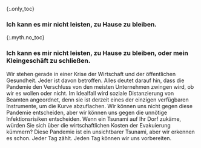 {:.only_toc}
### Ich kann es mir nicht leisten, zu Hause zu bleiben.

{:.myth.no_toc}
### Ich kann es mir nicht leisten, zu Hause zu bleiben, oder mein Kleingeschäft zu schließen.

Wir stehen gerade in einer Krise der Wirtschaft und der öffentlichen Gesundheit. Jeder ist davon betroffen. Alles deutet darauf hin, dass die Pandemie den Verschluss von den meisten Unternehmen zwingen wird, ob wir es wollen oder nicht. Im Idealfall wird soziale Distanzierung von Beamten angeordnet, denn sie ist derzeit eines der einzigen verfügbaren Instrumente, um die Kurve abzuflachen. Wir können uns nicht gegen diese Pandemie entscheiden, aber wir können uns gegen die unnötige Infektionsrisiken entscheiden. Wenn ein Tsunami auf Ihr Dorf zukäme, würden Sie sich über die wirtschaftlichen Kosten der Evakuierung kümmern? Diese Pandemie ist ein unsichtbarer Tsunami, aber wir erkennen es schon. Jeder Tag zählt. Jeden Tag können wir uns vorbereiten.
